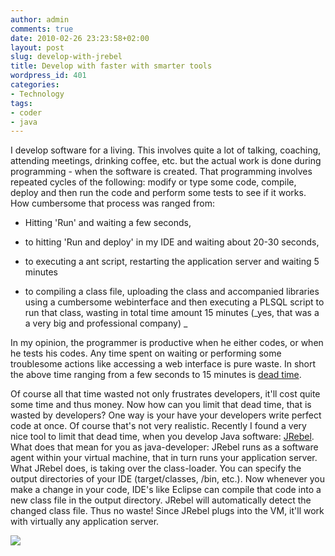 ```yaml
---
author: admin
comments: true
date: 2010-02-26 23:23:58+02:00
layout: post
slug: develop-with-jrebel
title: Develop with faster with smarter tools
wordpress_id: 401
categories:
- Technology
tags:
- coder
- java
---
```


I develop software for a living. This involves quite a lot of talking, coaching, attending meetings, drinking coffee, etc. but the actual work is done during programming - when the software is created. That programming involves repeated cycles of the following: modify or type some code, compile, deploy and then run the code and perform some tests to see if it works. How cumbersome that process was ranged from:



    
  * Hitting 'Run' and waiting a few seconds,

    
  * to hitting 'Run and deploy' in my IDE and waiting about 20-30 seconds,

    
  * to executing a ant script, restarting the application server and waiting 5 minutes

    
  * to compiling a class file, uploading the class and accompanied libraries using a cumbersome webinterface and then executing a PLSQL script to run that class, wasting in total time amount 15 minutes (_yes, that was a a very big and professional company)
_


In my opinion, the programmer is productive when he either codes, or when he tests his codes. Any time spent on waiting or performing some troublesome actions like accessing a web interface is pure waste. In short the above time ranging from a few seconds to 15 minutes is [dead time](http://www.oreillynet.com/onjava/blog/2006/03/dead_time_code_compile_wait_wa.html).

Of course all that time wasted not only frustrates developers, it'll cost quite some time and thus money. Now how can you limit that dead time, that is wasted by developers? One way is your have your developers write perfect code at once. Of course that's not very realistic. Recently I found a very nice tool to limit that dead time, when you develop Java software: [JRebel](http://www.zeroturnaround.com/jrebe). What does that mean for you as java-developer:
JRebel runs as a software agent within your virtual machine, that in turn runs your application server. What JRebel does, is taking over the class-loader.
You can specify the output directories of your IDE (target/classes, /bin, etc.). Now whenever you make a change in your code, IDE's like Eclipse can compile that code into a new class file in the output directory. JRebel will automatically detect the changed class file. Thus no waste! Since JRebel plugs into the VM, it'll work with virtually any application server.

[![](http://www.zeroturnaround.com/wp-content/uploads/2009/11/hotswap.png)](http://www.zeroturnaround.com/blog)
